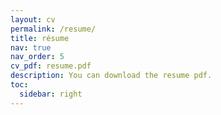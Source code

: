 ```yaml
---
layout: cv
permalink: /resume/
title: résume
nav: true
nav_order: 5
cv_pdf: resume.pdf
description: You can download the resume pdf.
toc:
  sidebar: right
---
```

